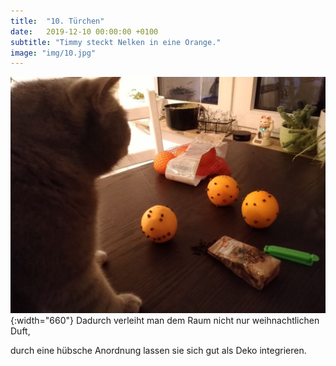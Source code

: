 ```yaml
---
title:  "10. Türchen"
date:   2019-12-10 00:00:00 +0100
subtitle: "Timmy steckt Nelken in eine Orange."
image: "img/10.jpg"
---
```


![Timmy](../img/10.jpg){:width="660"}
Dadurch verleiht man dem Raum nicht nur weihnachtlichen Duft,

durch eine hübsche Anordnung lassen sie sich gut als Deko integrieren.